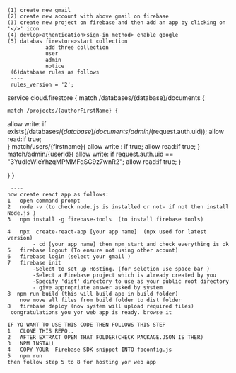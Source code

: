     (1) create new gmail
    (2) create new account with above gmail on firebase
    (3) create new project on firebase and then add an app by clicking on '</>' icon
    (4) devlop>athentication>sign-in method> enable google
    (5) databas firestore>start collection
                add three collection
                user
                admin
                notice
     (6)database rules as follows
     ----
     rules_version = '2';
service cloud.firestore {
  match /databases/{database}/documents {
    
    match /projects/{authorFirstName} {
 allow write: if exists(/databases/$(database)/documents/admin/$(request.auth.uid));
			allow read:if true;    
    }
    match/users/{firstname}{
    allow write : if true;
    allow read:if true;
    }
    match/admin/{userid}{
     allow write: if request.auth.uid == "3YudleWleYhzqMPMMFqSC9z7wnR2";
     allow read:if true;
    }
    
    
  }
}
     
     ----
    now create react app as follows:
    1   open command prompt
    2   node -v (to check node.js is installed or not- if not then install Node.js )
    3   npm install -g firebase-tools  (to install firebase tools)
    
    4   npx  create-react-app [your app name]  (npx used for latest version)
            - cd [your app name] then npm start and check everything is ok
    5   firebase logout (To ensure not using other acount)
    6   firebase login (select your gmail )
    7   firebase init 
            -Select to set up Hosting. (for seletion use space bar )
            -Select a Firebase project which is already created by you
            -Specify 'dist' directory to use as your public root directory
            - give appropriate answer asked by system
    8  npm run build (this will build app in build folder)
        now move all files from build folder to dist folder
    8   firebase deploy (now system will upload required files)
     congratulations you yor web app is ready. browse it
     
    IF YO WANT TO USE THIS CODE THEN FOLLOWS THIS STEP
    1   CLONE THIS REPO..
    2   AFTER EXTRACT OPEN THAT FOLDER(CHECK PACKAGE.JSON IS THER)
    3   NPM INSTALL
    4   COPY YOUR  Firebase SDK snippet INTO fbconfig.js
    5   npm run
    then follow step 5 to 8 for hosting yor web app
